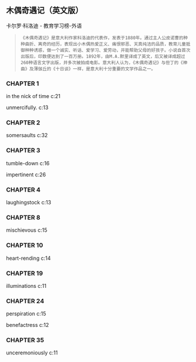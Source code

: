 ## 木偶奇遇记（英文版）

卡尔罗·科洛迪  -  教育学习榜-外语

>     《木偶奇遇记》是意大利作家科洛迪的代表作，发表于1880年。通过主人公皮诺曹的种种曲折、离奇的经历，表现出小木偶热爱正义、痛恨邪恶、天真纯洁的品质，教育儿童抵御种种诱惑，做一个诚实、听话、爱学习、爱劳动，并能帮助父母的好孩子。小说自首次出版后，印数便达到了一百万册。1892年，由M.A.默里译成了英文，后又被译成超过260种语言文字出版，并多次被拍成电影。意大利人认为，《木偶奇遇记》与但丁的《神曲》及薄伽丘的《十日谈》一样，是意大利十分重要的文学作品之一。

### CHAPTER 1

in the nick of time c:21

unmercifully. c:13

### CHAPTER 2

somersaults c:32

### CHAPTER 3

tumble-down c:16

impertinent c:26

### CHAPTER 4

laughingstock c:13

### CHAPTER 8

mischievous c:15

### CHAPTER 10

heart-rending c:14

### CHAPTER 19

illuminations c:11

### CHAPTER 24

perspiration c:15

benefactress c:12

### CHAPTER 35

unceremoniously c:11
